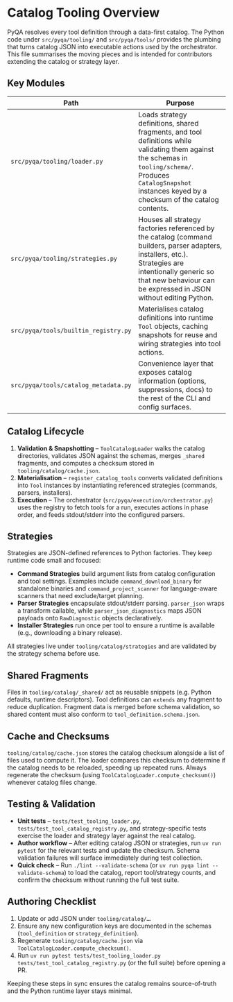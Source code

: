 # Catalog Tooling Overview

PyQA resolves every tool definition through a data-first catalog. The Python
code under `src/pyqa/tooling/` and `src/pyqa/tools/` provides the plumbing that
turns catalog JSON into executable actions used by the orchestrator. This file
summarises the moving pieces and is intended for contributors extending the
catalog or strategy layer.

## Key Modules

| Path                                 | Purpose                                                                                                                                                                                                                    |
| ------------------------------------ | -------------------------------------------------------------------------------------------------------------------------------------------------------------------------------------------------------------------------- |
| `src/pyqa/tooling/loader.py`         | Loads strategy definitions, shared fragments, and tool definitions while validating them against the schemas in `tooling/schema/`. Produces `CatalogSnapshot` instances keyed by a checksum of the catalog contents.       |
| `src/pyqa/tooling/strategies.py`     | Houses all strategy factories referenced by the catalog (command builders, parser adapters, installers, etc.). Strategies are intentionally generic so that new behaviour can be expressed in JSON without editing Python. |
| `src/pyqa/tools/builtin_registry.py` | Materialises catalog definitions into runtime `Tool` objects, caching snapshots for reuse and wiring strategies into tool actions.                                                                                         |
| `src/pyqa/tools/catalog_metadata.py` | Convenience layer that exposes catalog information (options, suppressions, docs) to the rest of the CLI and config surfaces.                                                                                               |

## Catalog Lifecycle

1. **Validation & Snapshotting** – `ToolCatalogLoader` walks the catalog directories, validates JSON against the schemas, merges `_shared` fragments, and computes a checksum stored in `tooling/catalog/cache.json`.
1. **Materialisation** – `register_catalog_tools` converts validated definitions into `Tool` instances by instantiating referenced strategies (commands, parsers, installers).
1. **Execution** – The orchestrator (`src/pyqa/execution/orchestrator.py`) uses the registry to fetch tools for a run, executes actions in phase order, and feeds stdout/stderr into the configured parsers.

## Strategies

Strategies are JSON-defined references to Python factories. They keep runtime
code small and focused:

- **Command Strategies** build argument lists from catalog configuration and
  tool settings. Examples include `command_download_binary` for standalone
  binaries and `command_project_scanner` for language-aware scanners that need
  exclude/target planning.
- **Parser Strategies** encapsulate stdout/stderr parsing. `parser_json` wraps a
  transform callable, while `parser_json_diagnostics` maps JSON payloads onto
  `RawDiagnostic` objects declaratively.
- **Installer Strategies** run once per tool to ensure a runtime is available
  (e.g., downloading a binary release).

All strategies live under `tooling/catalog/strategies` and are validated by the
strategy schema before use.

## Shared Fragments

Files in `tooling/catalog/_shared/` act as reusable snippets (e.g. Python
defaults, runtime descriptors). Tool definitions can `extends` any fragment to
reduce duplication. Fragment data is merged before schema validation, so shared
content must also conform to `tool_definition.schema.json`.

## Cache and Checksums

`tooling/catalog/cache.json` stores the catalog checksum alongside a list of
files used to compute it. The loader compares this checksum to determine if the
catalog needs to be reloaded, speeding up repeated runs. Always regenerate the
checksum (using `ToolCatalogLoader.compute_checksum()`) whenever catalog files
change.

## Testing & Validation

- **Unit tests** – `tests/test_tooling_loader.py`, `tests/test_tool_catalog_registry.py`, and strategy-specific tests exercise the loader and strategy layer against the real catalog.
- **Author workflow** – After editing catalog JSON or strategies, run `uv run pytest` for the relevant tests and update the checksum. Schema validation failures will surface immediately during test collection.
- **Quick check** – Run `./lint --validate-schema` (or `uv run pyqa lint --validate-schema`) to load the catalog, report tool/strategy counts, and confirm the checksum without running the full test suite.

## Authoring Checklist

1. Update or add JSON under `tooling/catalog/…`.
1. Ensure any new configuration keys are documented in the schemas (`tool_definition` or `strategy_definition`).
1. Regenerate `tooling/catalog/cache.json` via `ToolCatalogLoader.compute_checksum()`.
1. Run `uv run pytest tests/test_tooling_loader.py tests/test_tool_catalog_registry.py` (or the full suite) before opening a PR.

Keeping these steps in sync ensures the catalog remains source-of-truth and the
Python runtime layer stays minimal.
